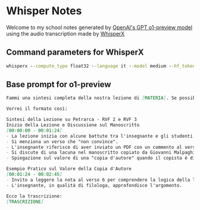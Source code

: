 # Whisper Notes

Welcome to my school notes generated by [OpenAI's GPT o1-preview model](https://openai.com/index/introducing-openai-o1-preview/) using the audio transcription made by [WhisperX](https://github.com/m-bain/whisperX)

## Command parameters for WhisperX

```cmd
whisperx --compute_type float32 --language it --model medium --hf_token <HF_TOKEN>
```

## Base prompt for o1-preview

```md
Fammi una sintesi completa della nostra lezione di [MATERIA]. Se possibile, usi i stampi degli orari per individuare le sezioni più importanti ovvero come fanno su YouTube con i stampi. Vorrei che tu mantieni la sintesi a quello che sono stati discusso nella trascrizione audio usando Whisper. Non vorrei che tu mi aggiungi qualcosa che non è stato detto. Fai bene gli appunti di questa sintesi e non dimenticarti di essere più completo possibile.

Vorrei il formato così:

Sintesi della Lezione su Petrarca - RVF 2 e RVF 3  
Inizio della Lezione e Discussione sul Manoscritto  
[00:00:00 - 00:01:24]  
- La lezione inizia con alcune battute tra l'insegnante e gli studenti.  
- Si menziona un verso che "non convince".  
- L'insegnante riferisce di aver inviato un PDF con un commento al verso 6 del sonetto.  
- Si discute di una lacuna nel manoscritto copiato da Giovanni Malpaghini.  
- Spiegazione sul valore di una "copia d'autore" quando il copista è di fiducia.  

Esempio Pratico sul Valore della Copia d'Autore  
[00:01:24 - 00:02:45]  
- Invito a leggere la nota al verso 6 per comprendere la logica della lezione.  
- L'insegnante, in qualità di filologa, approfondisce l'argomento.

Ecco la trascrizione:
[TRASCRIZIONE]
```
